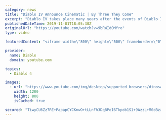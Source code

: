```yaml
---
category: news
title: "Diablo IV Announce Cinematic | By Three They Come"
excerpt: "Diablo IV takes place many years after the events of Diablo III, after millions have been slaughtered by the actions of the High ..."
publishedDateTime: 2019-11-01T18:05:30Z
originalUrl: "https://youtube.com/watch?v=9bRWIdOMfro"
type: video

featuredContent: "<iframe width=\"800\" height=\"500\" frameborder=\"0\" src=\"https://www.youtube.com/embed/9bRWIdOMfro\" allow=\"accelerometer; autoplay; encrypted-media; gyroscope; picture-in-picture\" allowfullscreen></iframe>"

provider:
  name: Diablo
  domain: youtube.com

topics:
  - Diablo 4

images:
  - url: "https://www.youtube.com/img/desktop/supported_browsers/dinosaur.png"
    width: 1200
    height: 800
    isCached: true

secured: "TiwyCU6Zz7RE+PapapCYCKnwO+tLLnFh3Dq8PoI6Tkpob1S1+9AzzL+M0oBzzUwLqEgz3voG4XQ4PzrJGQzqh/BdY5rwXg5QkYDZIOVTjL4T/d7onVVjsWa/poWeF6jixbLALHPs+LfF5cK5AsHzOACGBQjYbe6SDVWSWNCT5HYFTObL4A7JGIcXPE53ZjJYM+rXuTgOeJVeudk0ZYJlweD+SpySjteN7BAHcjab2s4QvEjTuQQ3u81cXEXBgeptn1gOdUWXGOJWAY88DTlkpxW1ae2s4ietTRv3DJQIchQMlts3OPezPYxowMht/3AxxBBsvcNM6P9CB3aE9bshYsS15tcyIrkuO073Kcmc8fIyiWq3vXpuP2edCEpYqqYWm7+w4hiaLn1xyy8/ng2xRdtmLWN8taCA694Sj6lSZXi80Le6nrUTG0u/S+eJKJTh;ZDGCgUF81l+rSVJNIJHTYA=="
---
```


